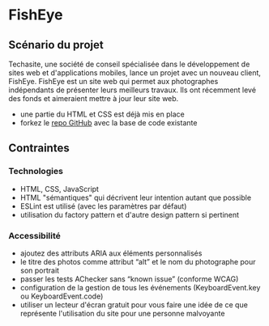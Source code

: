 # FishEye
## Scénario du projet
Techasite, une société de conseil spécialisée dans le développement de sites web et d'applications mobiles, lance un projet avec un nouveau client, FishEye.
FishEye est un site web qui permet aux photographes indépendants de présenter leurs meilleurs travaux. 
Ils ont récemment levé des fonds et aimeraient mettre à jour leur site web.
- une partie du HTML et CSS est déjà mis en place
- forkez le [repo GitHub](https://github.com/OpenClassrooms-Student-Center/Front-End-Fisheye) avec la base de code existante

## Contraintes
### Technologies
- HTML, CSS, JavaScript
- HTML "sémantiques" qui décrivent leur intention autant que possible
- ESLint est utilisé (avec les paramètres par défaut)
- utilisation du factory pattern et d'autre design pattern si pertinent

### Accessibilité
- ajoutez des attributs ARIA aux éléments personnalisés
- le titre des photos comme attribut “alt” et le nom du photographe pour son portrait
- passer les tests AChecker sans “known issue” (conforme WCAG)
- configuration de la gestion de tous les événements (KeyboardEvent.key ou KeyboardEvent.code)
- utiliser un lecteur d'écran gratuit pour vous faire une idée de ce que représente l'utilisation du site pour une personne malvoyante

